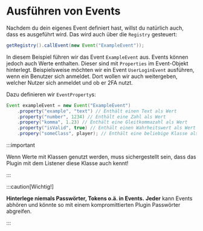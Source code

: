 # Ausführen von Events

Nachdem du dein eigenes Event definiert hast, willst du natürlich auch, dass es ausgeführt wird.
Das wird auch über die `Registry` gesteuert:

```Java
getRegistry().callEvent(new Event("ExampleEvent"));
```

In diesem Beispiel führen wir das Event `ExampleEvent` aus.
Events können jedoch auch Werte enthalten. Dieser sind mit `Properties` im Event-Objekt hinterlegt.
Beispielsweise möchten wir ein Event `UserLoginEvent` ausführen, wenn ein Benutzer sich anmeldet. Dort wollen wir auch weitergeben,
welcher Nutzer sich anmeldet und ob er 2FA nutzt.

Dazu definieren wir ``EventProperty``s:
```Java
Event exampleEvent = new Event("ExampleEvent")
	.property("example", "text") // Enthält einen Text als Wert
	.property("number", 1234) // Enthält eine Zahl als Wert
	.propery("komma", 1.23) // Enthält eine Gleitkommazahl als Wert
	.property("isValid", true) // Enthält einen Wahrheitswert als Wert
	.propery("someClass", player); // Enthält eine beliebige Klasse als Wert
```

:::important

Wenn Werte mit Klassen genutzt werden, muss sichergestellt sein, dass das Plugin mit dem Listener diese Klasse auch kennt!

:::

:::caution[Wichtig!]

**Hinterlege niemals Passwörter, Tokens o.ä. in Events.** __Jeder__ kann Events abhören und könnte so mit einem kompromittierten Plugin Passwörter abgreifen.

:::

